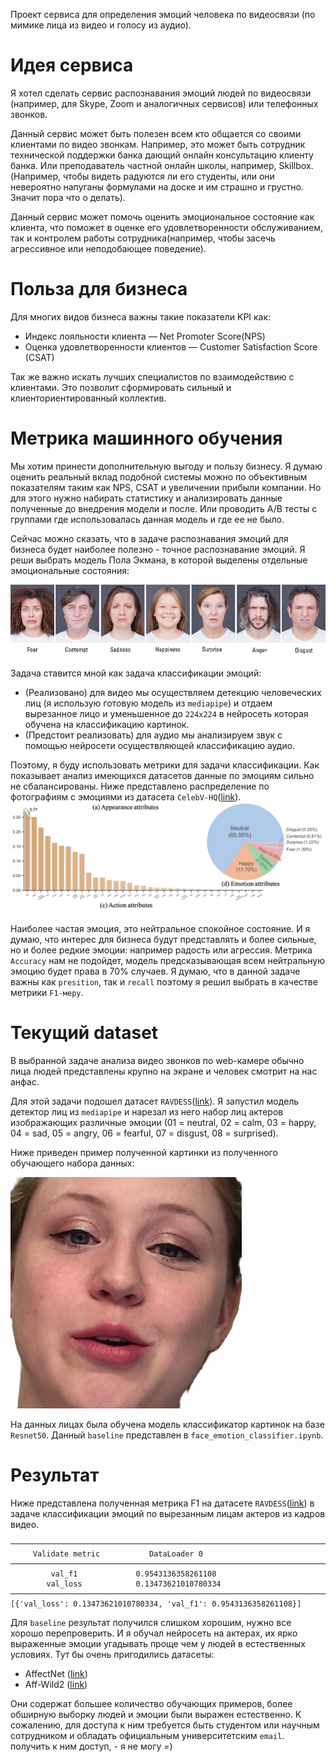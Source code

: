 Проект сервиса для определения эмоций человека по видеосвязи (по мимике лица из видео и голосу из аудио).

# Идея сервиса

Я хотел сделать сервис распознавания эмоций людей по видеосвязи (например, для Skype, Zoom и аналогичных сервисов) или телефонных звонков.

Данный сервис может быть полезен всем кто общается со своими клиентами по видео звонкам.
Например, это может быть сотрудник технической поддержки банка дающий онлайн консультацию клиенту банка.
Или преподаватель частной онлайн школы, например, Skillbox. (Например, чтобы видеть радуются ли его студенты, или они невероятно напуганы формулами на доске и им страшно и грустно. Значит пора что о делать).

Данный сервис может помочь оценить эмоциональное состояние как клиента, что поможет в оценке его удовлетворенности обслуживанием, так и контролем работы сотрудника(например, чтобы засечь агрессивное или неподобающее поведение).

# Польза для бизнеса

Для многих видов бизнеса важны такие показатели KPI как:
* Индекс лояльности клиента — Net Promoter Score(NPS)
* Оценка удовлетворенности клиентов — Customer Satisfaction Score (CSAT)

Так же важно искать лучших специалистов по взаимодействию с клиентами.
Это позволит сформировать сильный и клиенториентированный коллектив.

# Метрика машинного обучения

Мы хотим принести дополнительную выгоду и пользу бизнесу. Я думаю оценить реальный вклад подобной системы можно по объективным показателям таким как NPS, CSAT и увеличении прибыли компании. Но для этого нужно набирать статистику и анализировать данные полученные до внедрения модели и после. Или проводить A/B тесты с группами где использовалась данная модель и где ее не было.

Сейчас можно сказать, что в задаче распознавания эмоций для бизнеса будет наиболее полезно - точное распознавание эмоций.
Я реши выбрать модель Пола Экмана, в которой выделены отдельные эмоциональные состояния:

![эмоции людей](repo_pics/emotions.jpg)

Задача ставится мной как задача классификации эмоций:
* (Реализовано) для видео мы осуществляем детекцию человеческих лиц (я использую готовую модель из `mediapipe`) и отдаем вырезанное лицо и уменьшенное до `224х224` в нейросеть которая обучена на классификацию картинок.
* (Предстоит реализовать) для аудио мы анализируем звук с помощью нейросети осуществляющей классификацию аудио.

Поэтому, я буду использовать метрики для задачи классификации.
Как показывает анализ имеющихся датасетов данные по эмоциям сильно не сбалансированы. Ниже представлено распределение по фотографиям с эмоциями из датасета `CelebV-HQ`([link](https://github.com/celebv-hq/celebv-hq)).
![распределение эмоций в датасете CelebV-HQ](repo_pics/statistic.png)

Наиболее частая эмоция, это нейтральное спокойное состояние.
И я думаю, что интерес для бизнеса будут представлять и более сильные, но и более редкие эмоции: например радость или агрессия.
Метрика `Accuracy` нам не подойдет, модель предсказывающая всем нейтральную эмоцию будет права в 70% случаев.
Я думаю, что в данной задаче важны как `presition`, так и `recall` поэтому я решил выбрать в качестве метрики `F1-меру`.

# Текущий dataset
В выбранной задаче анализа видео звонков по web-камере обычно лица людей представлены крупно на экране и человек смотрит на нас анфас.

Для этой задачи подошел датасет `RAVDESS`([link](https://zenodo.org/record/1188976#.ZE6NGSPP2Un)).
Я запустил модель детектор лиц из `mediapipe` и нарезал из него набор лиц актеров изображающих различные эмоции
(01 = neutral, 02 = calm, 03 = happy, 04 = sad, 05 = angry, 06 = fearful, 07 = disgust, 08 = surprised).

Ниже приведен пример полученной картинки из полученного обучающего набора данных:

![эмоции людей](repo_pics/face_crop.png)

На данных лицах была обучена модель классификатор картинок на базе `Resnet50`.
Данный `baseline` представлен в `face_emotion_classifier.ipynb`.

# Результат 
Ниже представлена полученная метрика F1 на датасете `RAVDESS`([link](https://zenodo.org/record/1188976#.ZE6NGSPP2Un)) в задаче классификации эмоций по вырезанным лицам актеров из кадров видео.

```
────────────────────────────────────────────────────────────────────────────────────────────────────────────────────────
     Validate metric           DataLoader 0
────────────────────────────────────────────────────────────────────────────────────────────────────────────────────────
         val_f1             0.9543136358261108
        val_loss            0.13473621010780334
────────────────────────────────────────────────────────────────────────────────────────────────────────────────────────
[{'val_loss': 0.13473621010780334, 'val_f1': 0.9543136358261108}]
```

Для `baseline` результат получился слишком хорошим, нужно все хорошо перепроверить.
И я обучал нейросеть на актерах, их ярко выраженные эмоции угадывать проще чем у людей в естественных условиях.
Тут бы очень пригодились датасеты:
* AffectNet ([link](http://mohammadmahoor.com/affectnet/))
* Aff-Wild2 ([link](https://www.ibug.doc.ic.ac.uk/resources/aff-wild2/))

Они содержат большее количество обучающих примеров, более обширную выборку людей и эмоции были выражен естественно.
К сожалению, для доступа к ним требуется быть студентом или научным сотрудником и обладать официальным университетским `email`.
получить к ним доступ, - я не могу =)

